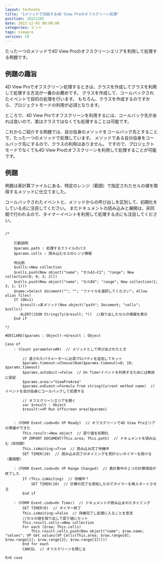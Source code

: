 ```yaml
---
layout: technote
title: "1メソッドで完結する4D View Proのオフスクリーン処理"
position: 20221205
date: 2022-12-05 00:00:00
categories: ヒント
tags: viewpro
version: 19
---
```


たった一つのメソッドで4D View Proのオフスクリーンエリアを利用して処理する例題です。

<!--more-->

## 例題の趣旨

4D View Proでオフスクリーン処理するときは、クラスを作成してクラスを利用して処理する方法が一番のお薦めです。
クラスを作成して、コールバックされたイベントで目的の処理を行います。
もちろん、クラスを作成するのですから、プロジェクトモードの利用が必須となります。

ところで、4D View Proでオフスクリーンを利用するには、コールバック先があれば良いので、実はクラスではなくても処理することは可能です。

これからご紹介する例題では、自分自身のメソッドをコールバック先とすることで、たった一つのメソッドで処理しています。
メソッドである自分自身をコールバック先にするので、クラスの利用はありません。
ですので、プロジェクトモードでなくても4D View Proのオフスクリーンを利用して処理することが可能です。

## 例題

例題は表計算ファイルにある、特定のレンジ（範囲）で指定されたセルの値を取得するメソッドに仕立てました。

コールバックされたイベントと、メソッドからの呼び出しを区別して、初期化をしている点に注目してください。
またドキュメントの読み込みと展開は、非同期で行われるので、タイマーイベントを利用して処理する点にも注目してください。

```4d

/*
	
	引数説明
	$params.path : 処理するファイルのパス
	$params.cells : 読み込むセルのレンジ情報
	
	呼出例
	$cells:=New collection
	$cells.push(New object("name"; "セルA1~C2"; "range"; New collection(0; 0; 3; 2)))
	$cells.push(New object("name"; "セルB4"; "range"; New collection(1; 3; 1; 1)))
	$name:=Select document(""; ""; "ファイルを選択してください"; Allow alias files)
	If (OK=1)
	   $result:=本メソッド(New object("path"; Document; "cells"; $cells))
	   ALERT(JSON Stringify($result; *))  //取り出したセルの情報を表示
	End if 
	
*/

#DECLARE($params : Object)->$result : Object

Case of 
	: (Count parameters#0)  // メソッドとして呼び出されたとき
		
		// 渡されたパラメーターに必須プロパティを追加してセット
		$params.timeout:=Choose(Num($params.timeout)=0; 10; $params.timeout)
		$params.autoQuit:=False  // On Timerイベントを利用するためには無効に設定
		$params.area:="ViewProArea"
		$params.onEvent:=Formula from string(Current method name)  //イベントを自分自身にコールバックして処理する
		
		// オフスクリーンエリアを開く
		var $result : Object
		$result:=VP Run offscreen area($params)
		
		
	: (FORM Event.code=On VP Ready)  // オフスクリーンで4D View Proエリアの準備ができた
		This.result:=New object  // 戻り値を初期化
		VP IMPORT DOCUMENT(This.area; This.path)  // ドキュメントを読み込む（非同期）
		This.isWaiting:=True  // 読み込み完了待機中
		SET TIMER(10)  // 読み込み完了のタイミングを見計らいタイマーを掛ける（要調整）
		
	: (FORM Event.code=On VP Range Changed)  // 表計算中の１つの計算項目が終了した
		If (This.isWaiting)  // 待機中？
			SET TIMER(10)  // 計算の完了を感知したのでタイマーを再スタートさせる
		End if 
		
	: (FORM Event.code=On Timer)  // ドキュメントが読み込まれたタイミング
		SET TIMER(0)  // タイマー終了
		This.isWaiting:=False  // 待機完了し処理に入ることを宣言
		//セルの値を取り出して戻り値にセット
		This.result.cells:=New collection
		For each ($row; This.cells)
			This.result.cells.push(New object("name"; $row.name; "values"; VP Get values(VP Cells(This.area; $row.range[0]; $row.range[1]; $row.range[2]; $row.range[3]))))
		End for each 
		CANCEL  // オフスクリーンを閉じる
		
End case 
```
